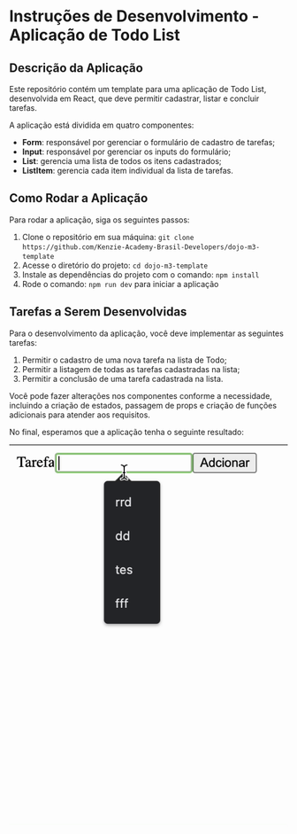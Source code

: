 # Instruções de Desenvolvimento - Aplicação de Todo List

## Descrição da Aplicação

Este repositório contém um template para uma aplicação de Todo List, desenvolvida em React, que deve permitir cadastrar, listar e concluir tarefas.

A aplicação está dividida em quatro componentes:

- **Form**: responsável por gerenciar o formulário de cadastro de tarefas;
- **Input**: responsável por gerenciar os inputs do formulário;
- **List**: gerencia uma lista de todos os itens cadastrados;
- **ListItem**: gerencia cada item individual da lista de tarefas.

## Como Rodar a Aplicação

Para rodar a aplicação, siga os seguintes passos:

1. Clone o repositório em sua máquina: `git clone https://github.com/Kenzie-Academy-Brasil-Developers/dojo-m3-template`
2. Acesse o diretório do projeto: `cd dojo-m3-template`
3. Instale as dependências do projeto com o comando: `npm install`
4. Rode o comando: `npm run dev` para iniciar a aplicação

## Tarefas a Serem Desenvolvidas

Para o desenvolvimento da aplicação, você deve implementar as seguintes tarefas:

1. Permitir o cadastro de uma nova tarefa na lista de Todo;
2. Permitir a listagem de todas as tarefas cadastradas na lista;
3. Permitir a conclusão de uma tarefa cadastrada na lista.

Você pode fazer alterações nos componentes conforme a necessidade, incluindo a criação de estados, passagem de props e criação de funções adicionais para atender aos requisitos.

No final, esperamos que a aplicação tenha o seguinte resultado:

<img src='./resultado.gif' alt='Gif do Resultado esperado'>
